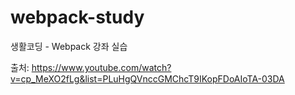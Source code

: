 # webpack-study

생활코딩 - Webpack 강좌 실습

출처: https://www.youtube.com/watch?v=cp_MeXO2fLg&list=PLuHgQVnccGMChcT9IKopFDoAIoTA-03DA
